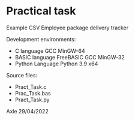 # Practical task
Example CSV Employee package delivery tracker

Development environments:
* C language GCC MinGW-64
* BASIC language FreeBASIC GCC MinGW-32
* Python Language Python 3.9 x64

Source files:
* Pract_Task.c
* Prac_Task.bas
* Pract_Task.py

Axle 29/04/2022
